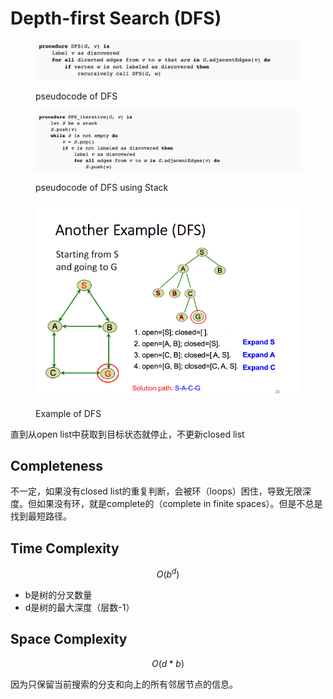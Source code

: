 # Depth-first Search (DFS)

<figure><img src="../../../.gitbook/assets/image (146).png" alt=""><figcaption><p>pseudocode of DFS</p></figcaption></figure>

<figure><img src="../../../.gitbook/assets/image (147).png" alt=""><figcaption><p>pseudocode of DFS using Stack</p></figcaption></figure>

<figure><img src="../../../.gitbook/assets/Image_20231220142356.png" alt=""><figcaption><p>Example of DFS</p></figcaption></figure>

直到从open list中获取到目标状态就停止，不更新closed list

## Completeness

不一定，如果没有closed list的重复判断，会被环（loops）困住，导致无限深度。但如果没有环，就是complete的（complete in finite spaces）。但是不总是找到最短路径。

## Time Complexity

$$
O(b^d)
$$

* b是树的分叉数量
* d是树的最大深度（层数-1）

## Space Complexity

$$
O(d*b)
$$

因为只保留当前搜索的分支和向上的所有邻居节点的信息。
